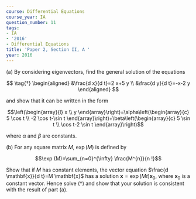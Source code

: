 ```yaml
---
course: Differential Equations
course_year: IA
question_number: 11
tags:
- IA
- '2016'
- Differential Equations
title: 'Paper 2, Section II, A '
year: 2016
---
```




(a) By considering eigenvectors, find the general solution of the equations

$$
\tag{†}
\begin{aligned}
&\frac{d x}{d t}=2 x+5 y \\
&\frac{d y}{d t}=-x-2 y
\end{aligned}
$$

and show that it can be written in the form

$$\left(\begin{array}{l}
x \\
y
\end{array}\right)=\alpha\left(\begin{array}{c}
5 \cos t \\
-2 \cos t-\sin t
\end{array}\right)+\beta\left(\begin{array}{c}
5 \sin t \\
\cos t-2 \sin t
\end{array}\right)$$

where $\alpha$ and $\beta$ are constants.

(b) For any square matrix $M$, $\exp (M)$ is defined by

$$\exp (M)=\sum_{n=0}^{\infty} \frac{M^{n}}{n !}$$

Show that if $M$ has constant elements, the vector equation $\frac{d \mathbf{x}}{d t}=M \mathbf{x}$ has a solution $\mathbf{x}=\exp (M t) \mathbf{x}_{0}$, where $\mathbf{x}_{0}$ is a constant vector. Hence solve $(†)$ and show that your solution is consistent with the result of part (a).